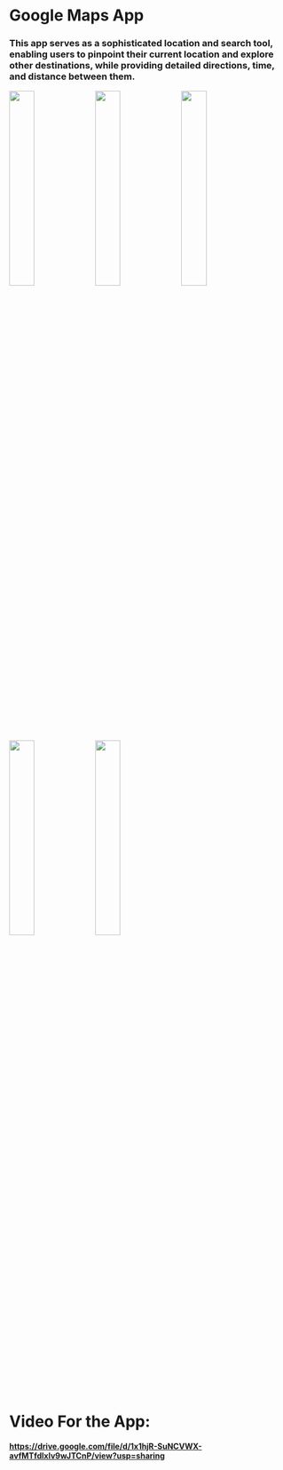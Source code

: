 # Google Maps App

### This app serves as a sophisticated location and search tool, enabling users to pinpoint their current location and explore other destinations, while providing detailed directions, time, and distance between them.


<p align="left" width="100%">
    <img width="30%" src= "https://firebasestorage.googleapis.com/v0/b/ebuy-1494c.appspot.com/o/Screenshot%202024-04-22%20at%208.25.39%20PM.png?alt=media&token=96db3f7a-a672-41a2-954d-3bd6b4679bcc">
    <img width="30%" src= "https://firebasestorage.googleapis.com/v0/b/ebuy-1494c.appspot.com/o/Screenshot%202024-04-22%20at%208.26.09%20PM.png?alt=media&token=1ae167fd-0fb1-464e-9aaa-bd74dc30c542">
    <img width="30%" src= "https://firebasestorage.googleapis.com/v0/b/ebuy-1494c.appspot.com/o/Screenshot%202024-04-22%20at%209.31.31%20PM.png?alt=media&token=b7b451db-0690-4216-a086-dc630e1dc9ad">
    <img width="30%" src= "https://firebasestorage.googleapis.com/v0/b/ebuy-1494c.appspot.com/o/Screenshot%202024-04-22%20at%208.27.11%20PM.png?alt=media&token=91d63a2d-8522-41e6-ab16-57c6bdde4309">
    <img width="30%" src= "https://firebasestorage.googleapis.com/v0/b/ebuy-1494c.appspot.com/o/Screenshot%202024-04-22%20at%208.28.37%20PM.png?alt=media&token=8f4bdd1d-e266-4ee3-8324-459f7bcfb9d9">

    
</p>



# Video For the App:

#### https://drive.google.com/file/d/1x1hjR-SuNCVWX-avfMTfdlxlv9wJTCnP/view?usp=sharing
